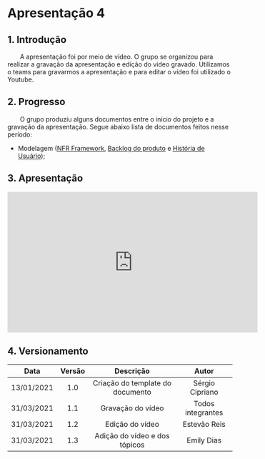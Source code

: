 # Apresentação 4

## 1. Introdução
&emsp;&emsp;A apresentação foi por meio de vídeo. O grupo se organizou para realizar a gravação da apresentação e edição do video gravado. Utilizamos o teams para gravarmos a apresentação e para editar o vídeo foi utilizado o Youtube.

## 2. Progresso
&emsp;&emsp;O grupo produziu alguns documentos entre o início do projeto e a gravação da apresentação. Segue abaixo lista de documentos feitos nesse período:

- Modelagem ([NFR Framework](https://requisitos-de-software.github.io/2020.2-CarteiraDigitalTransito/modelagem/nfr_framework/), [Backlog do produto](https://requisitos-de-software.github.io/2020.2-CarteiraDigitalTransito/modelagem/backlog_do_produto/) e [História de Usuário](https://requisitos-de-software.github.io/2020.2-CarteiraDigitalTransito/modelagem/historia_de_usuario/));

## 3. Apresentação

<iframe width="560" height="315" src="https://www.youtube.com/embed/epPHOgExwuA" frameborder="0" allow="accelerometer; autoplay; clipboard-write; encrypted-media; gyroscope; picture-in-picture" allowfullscreen></iframe>

## 4. Versionamento

|    Data    | Versão |            Descrição             |      Autor      |
| :--------: | :----: | :------------------------------: | :-------------: |
| 13/01/2021 |  1.0   | Criação do template do documento | Sérgio Cipriano |
| 31/03/2021 |  1.1   |  Gravação do vídeo   |Todos integrantes|
| 31/03/2021 |  1.2   |  Edição do vídeo   |   Estevão Reis    |
| 31/03/2021 |  1.3   |  Adição do vídeo e dos tópicos   |   Emily Dias    |
